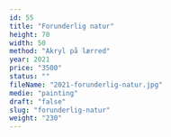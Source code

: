 ```yaml
---
id: 55
title: "Forunderlig natur"
height: 70
width: 50
method: "Akryl på lærred"
year: 2021
price: "3500"
status: ""
fileName: "2021-forunderlig-natur.jpg"
medie: "painting"
draft: "false"
slug: "forunderlig-natur"
weight: "230"
---
```

